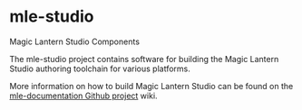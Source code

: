 # mle-studio
Magic Lantern Studio Components

The mle-studio project contains software for building the Magic Lantern Studio authoring toolchain for various platforms.

More information on how to build Magic Lantern Studio can be found on the [mle-documentation Github project](https://github.com/magic-lantern-studio/mle-documentation) wiki.
